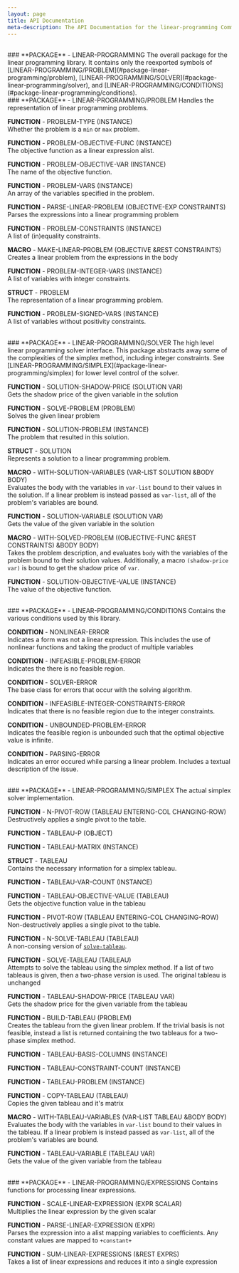 ```yaml
---
layout: page
title: API Documentation
meta-description: The API Documentation for the linear-programming Common Lisp library.
---
```



<br>
### <a name="package-linear-programming"></a>**PACKAGE** - LINEAR-PROGRAMMING   
The overall package for the linear programming library.
                   It contains only the reexported symbols of
                   [LINEAR-PROGRAMMING/PROBLEM](#package-linear-programming/problem),
                   [LINEAR-PROGRAMMING/SOLVER](#package-linear-programming/solver), and
                   [LINEAR-PROGRAMMING/CONDITIONS](#package-linear-programming/conditions).

<br>
### <a name="package-linear-programming/problem"></a>**PACKAGE** - LINEAR-PROGRAMMING/PROBLEM   
Handles the representation of linear programming problems.

<a name="function-linear-programming/problem:problem-type"></a>**FUNCTION** - PROBLEM-TYPE (INSTANCE)  
Whether the problem is a `min` or `max` problem.

<a name="function-linear-programming/problem:problem-objective-func"></a>**FUNCTION** - PROBLEM-OBJECTIVE-FUNC (INSTANCE)  
The objective function as a linear expression alist.

<a name="function-linear-programming/problem:problem-objective-var"></a>**FUNCTION** - PROBLEM-OBJECTIVE-VAR (INSTANCE)  
The name of the objective function.

<a name="function-linear-programming/problem:problem-vars"></a>**FUNCTION** - PROBLEM-VARS (INSTANCE)  
An array of the variables specified in the problem.

<a name="function-linear-programming/problem:parse-linear-problem"></a>**FUNCTION** - PARSE-LINEAR-PROBLEM (OBJECTIVE-EXP CONSTRAINTS)  
Parses the expressions into a linear programming problem

<a name="function-linear-programming/problem:problem-constraints"></a>**FUNCTION** - PROBLEM-CONSTRAINTS (INSTANCE)  
A list of (in)equality constraints.

<a name="macro-linear-programming/problem:make-linear-problem"></a>**MACRO** - MAKE-LINEAR-PROBLEM (OBJECTIVE &REST CONSTRAINTS)  
Creates a linear problem from the expressions in the body

<a name="function-linear-programming/problem:problem-integer-vars"></a>**FUNCTION** - PROBLEM-INTEGER-VARS (INSTANCE)  
A list of variables with integer constraints.

<a name="struct-linear-programming/problem:problem"></a>**STRUCT** - PROBLEM   
The representation of a linear programming problem.

<a name="function-linear-programming/problem:problem-signed-vars"></a>**FUNCTION** - PROBLEM-SIGNED-VARS (INSTANCE)  
A list of variables without positivity constraints.

<br>
### <a name="package-linear-programming/solver"></a>**PACKAGE** - LINEAR-PROGRAMMING/SOLVER   
The high level linear programming solver interface.  This
                   package abstracts away some of the complexities of the
                   simplex method, including integer constraints.  See
                   [LINEAR-PROGRAMMING/SIMPLEX](#package-linear-programming/simplex)
                   for lower level control of the solver.

<a name="function-linear-programming/solver:solution-shadow-price"></a>**FUNCTION** - SOLUTION-SHADOW-PRICE (SOLUTION VAR)  
Gets the shadow price of the given variable in the solution

<a name="function-linear-programming/solver:solve-problem"></a>**FUNCTION** - SOLVE-PROBLEM (PROBLEM)  
Solves the given linear problem

<a name="function-linear-programming/solver:solution-problem"></a>**FUNCTION** - SOLUTION-PROBLEM (INSTANCE)  
The problem that resulted in this solution.

<a name="struct-linear-programming/solver:solution"></a>**STRUCT** - SOLUTION   
Represents a solution to a linear programming problem.

<a name="macro-linear-programming/solver:with-solution-variables"></a>**MACRO** - WITH-SOLUTION-VARIABLES (VAR-LIST SOLUTION &BODY BODY)  
Evaluates the body with the variables in `var-list` bound to their values in
   the solution.  If a linear problem is instead passed as `var-list`, all
   of the problem's variables are bound.

<a name="function-linear-programming/solver:solution-variable"></a>**FUNCTION** - SOLUTION-VARIABLE (SOLUTION VAR)  
Gets the value of the given variable in the solution

<a name="macro-linear-programming/solver:with-solved-problem"></a>**MACRO** - WITH-SOLVED-PROBLEM ((OBJECTIVE-FUNC &REST CONSTRAINTS) &BODY BODY)  
Takes the problem description, and evaluates `body` with the variables of
   the problem bound to their solution values.  Additionally, a macro
   `(shadow-price var)` is bound to get the shadow price of `var`.

<a name="function-linear-programming/solver:solution-objective-value"></a>**FUNCTION** - SOLUTION-OBJECTIVE-VALUE (INSTANCE)  
The value of the objective function.

<br>
### <a name="package-linear-programming/conditions"></a>**PACKAGE** - LINEAR-PROGRAMMING/CONDITIONS   
Contains the various conditions used by this library.

<a name="condition-linear-programming/conditions:nonlinear-error"></a>**CONDITION** - NONLINEAR-ERROR   
Indicates a form was not a linear expression.  This includes
                   the use of nonlinear functions and taking the product of
                   multiple variables

<a name="condition-linear-programming/conditions:infeasible-problem-error"></a>**CONDITION** - INFEASIBLE-PROBLEM-ERROR   
Indicates the there is no feasible region.

<a name="condition-linear-programming/conditions:solver-error"></a>**CONDITION** - SOLVER-ERROR   
The base class for errors that occur with the solving algorithm.

<a name="condition-linear-programming/conditions:infeasible-integer-constraints-error"></a>**CONDITION** - INFEASIBLE-INTEGER-CONSTRAINTS-ERROR   
Indicates that there is no feasible region due to the integer
                   constraints.

<a name="condition-linear-programming/conditions:unbounded-problem-error"></a>**CONDITION** - UNBOUNDED-PROBLEM-ERROR   
Indicates the feasible region is unbounded such that the
                   optimal objective value is infinite.

<a name="condition-linear-programming/conditions:parsing-error"></a>**CONDITION** - PARSING-ERROR   
Indicates an error occured while parsing a linear problem.
                   Includes a textual description of the issue.

<br>
### <a name="package-linear-programming/simplex"></a>**PACKAGE** - LINEAR-PROGRAMMING/SIMPLEX   
The actual simplex solver implementation.

<a name="function-linear-programming/simplex:n-pivot-row"></a>**FUNCTION** - N-PIVOT-ROW (TABLEAU ENTERING-COL CHANGING-ROW)  
Destructively applies a single pivot to the table.

<a name="function-linear-programming/simplex:tableau-p"></a>**FUNCTION** - TABLEAU-P (OBJECT)

<a name="function-linear-programming/simplex:tableau-matrix"></a>**FUNCTION** - TABLEAU-MATRIX (INSTANCE)

<a name="struct-linear-programming/simplex:tableau"></a>**STRUCT** - TABLEAU   
Contains the necessary information for a simplex tableau.

<a name="function-linear-programming/simplex:tableau-var-count"></a>**FUNCTION** - TABLEAU-VAR-COUNT (INSTANCE)

<a name="function-linear-programming/simplex:tableau-objective-value"></a>**FUNCTION** - TABLEAU-OBJECTIVE-VALUE (TABLEAU)  
Gets the objective function value in the tableau

<a name="function-linear-programming/simplex:pivot-row"></a>**FUNCTION** - PIVOT-ROW (TABLEAU ENTERING-COL CHANGING-ROW)  
Non-destructively applies a single pivot to the table.

<a name="function-linear-programming/simplex:n-solve-tableau"></a>**FUNCTION** - N-SOLVE-TABLEAU (TABLEAU)  
A non-consing version of
   [`solve-tableau`](#function-linear-programming/simplex:solve-tableau).

<a name="function-linear-programming/simplex:solve-tableau"></a>**FUNCTION** - SOLVE-TABLEAU (TABLEAU)  
Attempts to solve the tableau using the simplex method.  If a list of two
   tableaus is given, then a two-phase version is used.
   The original tableau is unchanged

<a name="function-linear-programming/simplex:tableau-shadow-price"></a>**FUNCTION** - TABLEAU-SHADOW-PRICE (TABLEAU VAR)  
Gets the shadow price for the given variable from the tableau

<a name="function-linear-programming/simplex:build-tableau"></a>**FUNCTION** - BUILD-TABLEAU (PROBLEM)  
Creates the tableau from the given linear problem.  If the trivial basis is
   not feasible, instead a list is returned containing the two tableaus for a
   two-phase simplex method.

<a name="function-linear-programming/simplex:tableau-basis-columns"></a>**FUNCTION** - TABLEAU-BASIS-COLUMNS (INSTANCE)

<a name="function-linear-programming/simplex:tableau-constraint-count"></a>**FUNCTION** - TABLEAU-CONSTRAINT-COUNT (INSTANCE)

<a name="function-linear-programming/simplex:tableau-problem"></a>**FUNCTION** - TABLEAU-PROBLEM (INSTANCE)

<a name="function-linear-programming/simplex:copy-tableau"></a>**FUNCTION** - COPY-TABLEAU (TABLEAU)  
Copies the given tableau and it's matrix

<a name="macro-linear-programming/simplex:with-tableau-variables"></a>**MACRO** - WITH-TABLEAU-VARIABLES (VAR-LIST TABLEAU &BODY BODY)  
Evaluates the body with the variables in `var-list` bound to their values in
   the tableau.  If a linear problem is instead passed as `var-list`, all
   of the problem's variables are bound.

<a name="function-linear-programming/simplex:tableau-variable"></a>**FUNCTION** - TABLEAU-VARIABLE (TABLEAU VAR)  
Gets the value of the given variable from the tableau

<br>
### <a name="package-linear-programming/expressions"></a>**PACKAGE** - LINEAR-PROGRAMMING/EXPRESSIONS   
Contains functions for processing linear expressions.

<a name="function-linear-programming/expressions:scale-linear-expression"></a>**FUNCTION** - SCALE-LINEAR-EXPRESSION (EXPR SCALAR)  
Multiplies the linear expression by the given scalar

<a name="function-linear-programming/expressions:parse-linear-expression"></a>**FUNCTION** - PARSE-LINEAR-EXPRESSION (EXPR)  
Parses the expression into a alist mapping variables to coefficients.
   Any constant values are mapped to `+constant+`

<a name="function-linear-programming/expressions:sum-linear-expressions"></a>**FUNCTION** - SUM-LINEAR-EXPRESSIONS (&REST EXPRS)  
Takes a list of linear expressions and reduces it into a single expression

